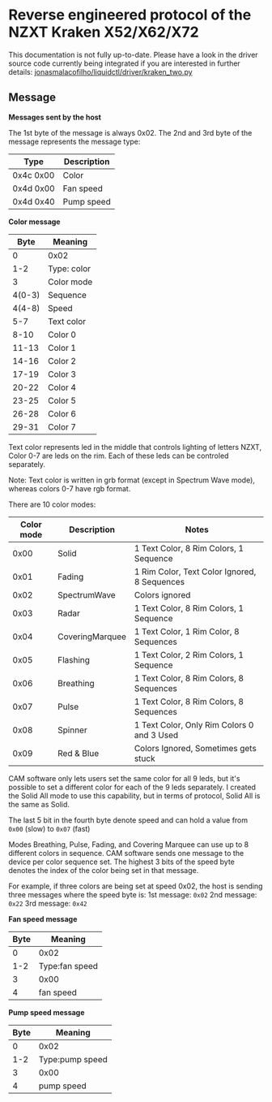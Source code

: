 # Reverse engineered protocol of the NZXT Kraken X52/X62/X72

This documentation is not fully up-to-date. 
Please have a look in the driver source code currently being integrated if you are interested in further details:
[jonasmalacofilho/liquidctl/driver/kraken_two.py](https://github.com/jonasmalacofilho/liquidctl/blob/master/liquidctl/driver/kraken_two.py)

## Message

**Messages sent by the host**

The 1st byte of the message is always 0x02. The 2nd and 3rd byte of the
message represents the message type:

| Type     |   Description   |
|----------|-----------------|
|0x4c 0x00 |      Color      |
|0x4d 0x00 |    Fan speed    |
|0x4d 0x40 |   Pump speed    |


**Color message**

|   Byte   |   Meaning   |
|----------|-------------|
|    0     |     0x02    |
|   1-2    | Type: color |
|    3     | Color mode  |
|  4(0-3)  |  Sequence   |
|  4(4-8)  |    Speed    |
|   5-7    | Text color  |
|   8-10   |   Color 0   |
|  11-13   |   Color 1   |
|  14-16   |   Color 2   |
|  17-19   |   Color 3   |
|  20-22   |   Color 4   |
|  23-25   |   Color 5   |
|  26-28   |   Color 6   |
|  29-31   |   Color 7   |

Text color represents led in the middle that controls lighting of letters NZXT,
Color 0-7 are leds on the rim. Each of these leds can be controled separately.

Note: Text color is written in grb format (except in Spectrum Wave mode),
whereas colors 0-7 have rgb format.

There are 10 color modes:

| Color mode |  Description  | Notes                                        |
|------------|---------------|----------------------------------------------|
|     0x00   |    Solid      | 1 Text Color, 8 Rim Colors, 1 Sequence       |
|     0x01   |    Fading     | 1 Rim Color, Text Color Ignored, 8 Sequences |
|     0x02   | SpectrumWave  | Colors ignored                               |
|     0x03   |     Radar     | 1 Text Color, 8 Rim Colors, 1 Sequence       |
|     0x04   |CoveringMarquee| 1 Text Color, 1 Rim Color, 8 Sequences       |
|     0x05   |   Flashing    | 1 Text Color, 2 Rim Colors, 1 Sequence       |
|     0x06   |   Breathing   | 1 Text Color, 8 Rim Colors, 8 Sequences      |
|     0x07   |     Pulse     | 1 Text Color, 8 Rim Colors, 8 Sequences      |
|     0x08   |    Spinner    | 1 Text Color, Only Rim Colors 0 and 3 Used   |
|     0x09   |  Red & Blue   | Colors Ignored, Sometimes gets stuck         |


CAM software only lets users set the same color for all 9 leds, but it's
possible to set a different color for each of the 9 leds separately. I created
the Solid All mode to use this capability, but in terms of protocol, Solid
All is the same as Solid.

The last 5 bit in the fourth byte denote speed and can hold a value from `0x00` (slow) to `0x07` (fast)

Modes Breathing, Pulse, Fading, and Covering Marquee can use up to 8 different
colors in sequence. CAM software sends one message to the device per color sequence set. 
The highest 3 bits of the speed byte denotes the index of the color being set in
that message.

For example, if three colors are being set at speed 0x02, the host is
sending three messages where the speed byte is:
1st message: `0x02`
2nd message: `0x22`
3rd message: `0x42`

**Fan speed message**

|   Byte   |    Meaning   |
|----------|--------------|
|    0     |     0x02     |
|   1-2    |Type:fan speed|
|    3     |     0x00     |
|    4     |  fan speed   |

**Pump speed message**

|   Byte   |    Meaning    |
|----------|---------------|
|    0     |     0x02      |
|   1-2    |Type:pump speed|
|    3     |     0x00      |
|    4     |  pump speed   |
